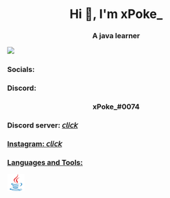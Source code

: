 <h1 align="center">Hi 👋, I'm xPoke_</h1>
<h3 align="center">A java learner</h3>

<img src="https://discord.c99.nl/widget/theme-4/484372334032191509.png">


<h3 align="left">Socials:</h3>
<p align="left">
<h3 align="left">Discord: <h3 align="center">xPoke_#0074</h3></h3>
<h3 align="left">Discord server: <a href="https://dc.xpoke.space", align="center">𝘤𝘭𝘪𝘤𝘬</h3></h3>
<h3 align="left">Instagram: <a href="https://www.instagram.com/xpoke_/", align="center">𝘤𝘭𝘪𝘤𝘬</h3>

</p>

<h3 align="left">Languages and Tools:</h3>
<p align="left"> <a href="https://www.java.com" target="_blank" rel="noreferrer"> <img src="https://raw.githubusercontent.com/devicons/devicon/master/icons/java/java-original.svg" alt="java" width="40" height="40"/> </a> </p>
